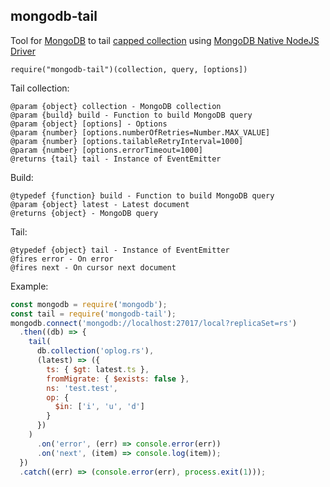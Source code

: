 mongodb-tail
---

Tool for [MongoDB](http://www.mongodb.org/) to tail [capped collection](http://docs.mongodb.org/manual/core/capped-collections/) using [MongoDB Native NodeJS Driver](https://github.com/mongodb/node-mongodb-native)

```
require("mongodb-tail")(collection, query, [options])
```
Tail collection:
```
@param {object} collection - MongoDB collection
@param {build} build - Function to build MongoDB query
@param {object} [options] - Options
@param {number} [options.numberOfRetries=Number.MAX_VALUE]
@param {number} [options.tailableRetryInterval=1000]
@param {number} [options.errorTimeout=1000]
@returns {tail} tail - Instance of EventEmitter
```
Build:
```
@typedef {function} build - Function to build MongoDB query
@param {object} latest - Latest document
@returns {object} - MongoDB query
```
Tail:
```
@typedef {object} tail - Instance of EventEmitter 
@fires error - On error
@fires next - On cursor next document
```
Example:
```javascript
const mongodb = require('mongodb');
const tail = require('mongodb-tail');
mongodb.connect('mongodb://localhost:27017/local?replicaSet=rs')
  .then((db) => {
    tail(
      db.collection('oplog.rs'),
      (latest) => ({ 
        ts: { $gt: latest.ts }, 
        fromMigrate: { $exists: false }, 
        ns: 'test.test', 
        op: { 
          $in: ['i', 'u', 'd'] 
        } 
      })
    )
      .on('error', (err) => console.error(err))
      .on('next', (item) => console.log(item));
  })
  .catch((err) => (console.error(err), process.exit(1)));
```
